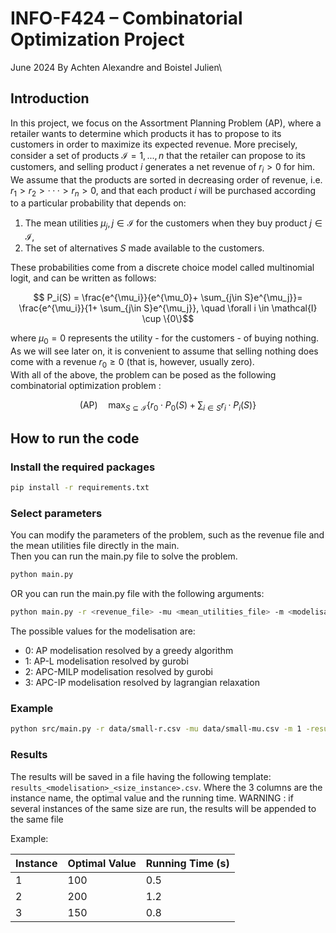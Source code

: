 # INFO-F424 – Combinatorial Optimization Project

June 2024
By Achten Alexandre and Boistel Julien\

## Introduction

In this project, we focus on the Assortment Planning Problem (AP), where a retailer wants to determine
which products it has to propose to its customers in order to maximize its expected revenue. More precisely,
consider a set of products $\mathcal{I} = {1, . . . , n}$ that the retailer can propose to its customers, and selling product
$i$ generates a net revenue of $r_i > 0$ for him. We assume that the products are sorted in decreasing order of
revenue, i.e. $r_1 > r_2 > · · · > r_n > 0$, and that each product $i$ will be purchased according to a particular
probability that depends on:

1. The mean utilities $\mu_j, j \in \mathcal{I}$ for the customers when they buy product $j \in \mathcal{I}$,
2. The set of alternatives $S$ made available to the customers.

These probabilities come from a discrete choice model called multinomial logit, and can be written as follows:

$$ P_i(S) = \frac{e^{\mu_i}}{e^{\mu_0}+ \sum_{j\in S}e^{\mu_j}}= \frac{e^{\mu_i}}{1+ \sum_{j\in S}e^{\mu_j}}, \quad \forall i \in \mathcal{I} \cup \{0\}$$

where $\mu_0 = 0$ represents the utility - for the customers - of buying nothing. As we will see later on, it is
convenient to assume that selling nothing does come with a revenue $r_0 \geq 0$ (that is, however, usually zero).\
With all of the above, the problem can be posed as the following combinatorial optimization problem :

$$ \text{(AP)} \quad \max_{S \subseteq \mathcal{I}} \{ r_0 \cdot P_0(S) + \sum_{i \in S} r_i \cdot P_i(S) \}$$

## How to run the code

### Install the required packages

```sh
pip install -r requirements.txt
```

### Select parameters

You can modify the parameters of the problem, such as the revenue file and the mean utilities file directly in the main.\
Then you can run the main.py file to solve the problem.

```sh
python main.py
```

OR you can run the main.py file with the following arguments:

```sh
python main.py -r <revenue_file> -mu <mean_utilities_file> -m <modelisation> -results <results_directory>
```

The possible values for the modelisation are:

- 0: AP modelisation resolved by a greedy algorithm
- 1: AP-L modelisation resolved by gurobi
- 2: APC-MILP modelisation resolved by gurobi
- 3: APC-IP modelisation resolved by lagrangian relaxation

### Example

```sh
python src/main.py -r data/small-r.csv -mu data/small-mu.csv -m 1 -results results/
```

### Results

The results will be saved in a file having the following template: `results_<modelisation>_<size_instance>.csv`.
Where the 3 columns are the instance name, the optimal value and the running time. WARNING : if several instances of the same size are run, the results will be appended to the same file

Example:

|Instance|Optimal Value|Running Time (s)|
|--------|-------------|------------|
|1|100| 0.5|
|2|200| 1.2|
|3|150| 0.8|
